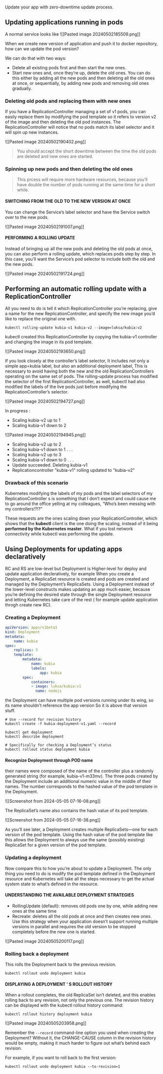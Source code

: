 Update your app with zero-downtime update process.

## Updating applications running in pods
A normal service looks like 
![[Pasted image 20240502185509.png]]

When we create new version of application and push it to docker repository, how can we update the pod version?

We can do that with two ways:
- Delete all existing pods first and then start the new ones.
- Start new ones and, once they’re up, delete the old ones. You can do this either by adding all the new pods and then deleting all the old ones at once, or sequentially, by adding new pods and removing old ones gradually.

### Deleting old pods and replacing them with new ones
If you have a ReplicationController managing a set of v1 pods, you can easily replace them by modifying the pod template so it refers to version v2 of the image and then deleting the old pod instances. The ReplicationController will notice that no pods match its label selector and it will spin up new instances.

![[Pasted image 20240502190402.png]]

>You should accept the short downtime between the time the old pods are deleted and new ones are started.

### Spinning up new pods and then deleting the old ones
>This prcess will require more hardware resources, because you’ll have double the number of pods running at the same time for a short while.

#### SWITCHING FROM THE OLD TO THE NEW VERSION AT ONCE
You can change the Service’s label selector and have the Service switch over to the new pods.

![[Pasted image 20240502191007.png]]

#### PERFORMING A ROLLING UPDATE
Instead of bringing up all the new pods and deleting the old pods at once, you can also perform a rolling update, which replaces pods step by step. In this case, you’ll want the Service’s pod selector to include both the old and the new pods.

![[Pasted image 20240502191724.png]]

## Performing an automatic rolling update with a ReplicationController
All you need to do is tell it which ReplicationController you’re replacing, give a name for the new ReplicationController, and specify the new image you’d like to replace the original one with.
```
kubectl rolling-update kubia-v1 kubia-v2 --image=luksa/kubia:v2
```
kubectl created this ReplicationController by copying the kubia-v1 controller and changing the image in its pod template.

![[Pasted image 20240502193650.png]]

If you look closely at the controller’s label selector, It includes not only a simple app=kubia label, but also an additional deployment label, This is necessary to avoid having both the new and the old ReplicationControllers operating on the same set of pods. 
The rolling-update process has modified the selector of the first ReplicationController, as well, kubectl had also modified the labels of the live pods just before modifying the ReplicationController’s selector.

![[Pasted image 20240502194727.png]]

In progress :
- Scaling kubia-v2 up to 1
- Scaling kubia-v1 down to 2

![[Pasted image 20240502194945.png]]

- Scaling kubia-v2 up to 2
- Scaling kubia-v1 down to 1
.
.
.
- Scaling kubia-v2 up to 3
- Scaling kubia-v1 down to 0
.
.
.
- Update succeeded. Deleting kubia-v1
- Replicationcontroller "kubia-v1" rolling updated to "kubia-v2"

### Drawback of this scenario
Kubernetes modifying the labels of my pods and the label selectors of my ReplicationController s is something that I don’t expect and could cause me to go around the office yelling at my colleagues, “Who’s been messing with my controllers!?!?”

These requests are the ones scaling down your ReplicationController, which shows that the **kubectl** client is the one doing the scaling, instead of it being **performed by the Kubernetes master**.
What if you lost network connectivity while kubectl was performing the update.

## Using Deployments for updating apps declaratively
RC and RS are low-level but Deployment is Higher-level for deploy and update application decleratively, for example When you create a Deployment, a ReplicaSet resource is created and pods are created and managed by the Deployment’s ReplicaSets.
Using a Deployment instead of the lower-level constructs makes updating an app much easier, because you’re defining the desired state through the single Deployment resource and letting Kubernetes take care of the rest ( for example update application throgh create new RC).

### Creating a Deployment
```yaml
apiVersion: apps/v1beta1
kind: Deployment
metadata:
	name: kubia
spec:
	replicas: 3
	template:
		metadata:
			name: kubia
			labels:
				app: kubia
		spec:
			containers:
			- image: luksa/kubia:v1
			  name: nodejs
```

the Deployment can have multiple pod versions running under its wing, so its name shouldn’t reference the app version So it is above that version stuff.
```
# Use --record for revision history
kubectl create -f kubia-deployment-v1.yaml --record

kubectl get deployment
kubectl describe deployment

# Specifically for checking a Deployment’s status
kubectl rollout status deployment kubia

```

#### Recognize Deployment through POD name
their names were composed of the name of the controller plus a randomly generated string (for example, kubia-v1-m33mv). The three pods created by the Deployment include an additional numeric value in the middle of their names. The number corresponds to the hashed value of the pod template in the Deployment.

![[Screenshot from 2024-05-05 07-16-08.png]]

The ReplicaSet’s name also contains the hash value of its pod template.

![[Screenshot from 2024-05-05 07-16-38.png]]

As you’ll see later, a Deployment creates multiple ReplicaSets—one for each version of the pod template. Using the hash value of the pod template like this allows the Deployment to always use the same (possibly existing) ReplicaSet for a given version of the pod template.

### Updating a deployment
Now compare this to how you’re about to update a Deployment. The only thing you need to do is modify the pod template defined in the Deployment resource and Kubernetes will take all the steps necessary to get the actual system state to what’s defined in the resource.

#### UNDERSTANDING THE AVAILABLE DEPLOYMENT STRATEGIES
- RollingUpdate (default): removes old pods one by one, while adding new ones at the same time
- Recreate: deletes all the old pods at once and then creates new ones. Use this strategy when your application doesn’t support running multiple versions in parallel and requires the old version to be stopped completely before the new one is started.

![[Pasted image 20240505200117.png]]

### Rolling back a deployment
This rolls the Deployment back to the previous revision.
```
kubectl rollout undo deployment kubia
```

#### DISPLAYING A DEPLOYMENT ’ S ROLLOUT HISTORY
When a rollout completes, the old ReplicaSet isn’t deleted, and this enables rolling back to any revision, not only the previous one. The revision history can be displayed with the kubectl rollout history command:
```
kubectl rollout history deployment kubia
```

![[Pasted image 20240505203958.png]]

Remember the `--record` command-line option you used when creating the Deployment? Without it, the CHANGE-CAUSE column in the revision history would be empty, making it much harder to figure out what’s behind each revision.

For example, if you want to roll back to the first version:
```
kubectl rollout undo deployment kubia --to-revision=1
```

